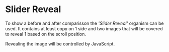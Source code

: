 # Slider Reveal

To show a before and after comparisson the *'Slider Reveal'* organism can be used.
It contains at least copy on 1 side and two images that will be covered to reveal 1 based on the scroll position.

Revealing the image will be controlled by JavaScript.
